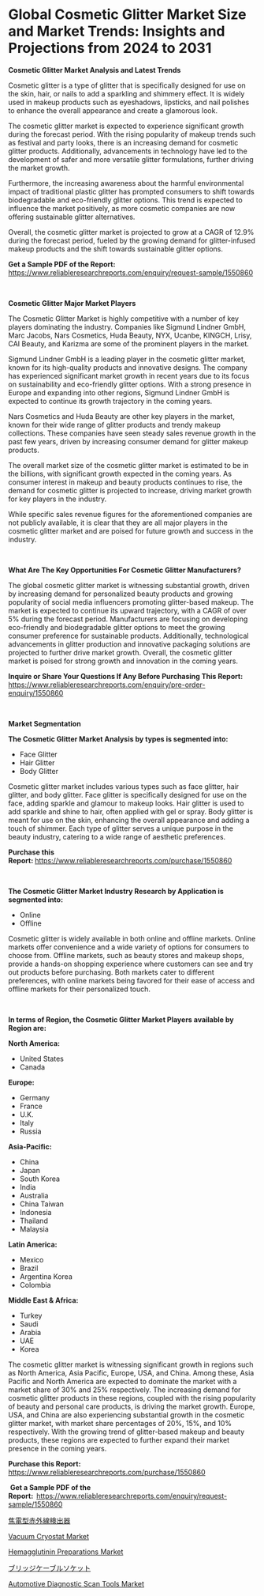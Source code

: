 <p><h1>Global Cosmetic Glitter Market Size and Market Trends: Insights and Projections from 2024 to 2031</h1></p><p><strong>Cosmetic Glitter Market Analysis and Latest Trends</strong></p>
<p><p>Cosmetic glitter is a type of glitter that is specifically designed for use on the skin, hair, or nails to add a sparkling and shimmery effect. It is widely used in makeup products such as eyeshadows, lipsticks, and nail polishes to enhance the overall appearance and create a glamorous look.</p><p>The cosmetic glitter market is expected to experience significant growth during the forecast period. With the rising popularity of makeup trends such as festival and party looks, there is an increasing demand for cosmetic glitter products. Additionally, advancements in technology have led to the development of safer and more versatile glitter formulations, further driving the market growth.</p><p>Furthermore, the increasing awareness about the harmful environmental impact of traditional plastic glitter has prompted consumers to shift towards biodegradable and eco-friendly glitter options. This trend is expected to influence the market positively, as more cosmetic companies are now offering sustainable glitter alternatives.</p><p>Overall, the cosmetic glitter market is projected to grow at a CAGR of 12.9% during the forecast period, fueled by the growing demand for glitter-infused makeup products and the shift towards sustainable glitter options.</p></p>
<p><strong>Get a Sample PDF of the Report:&nbsp;</strong> <a href="https://www.reliableresearchreports.com/enquiry/request-sample/1550860">https://www.reliableresearchreports.com/enquiry/request-sample/1550860</a></p>
<p>&nbsp;</p>
<p><strong>Cosmetic Glitter Major Market Players</strong></p>
<p><p>The Cosmetic Glitter Market is highly competitive with a number of key players dominating the industry. Companies like Sigmund Lindner GmbH, Marc Jacobs, Nars Cosmetics, Huda Beauty, NYX, Ucanbe, KINGCH, Lrisy, CAI Beauty, and Karizma are some of the prominent players in the market.</p><p>Sigmund Lindner GmbH is a leading player in the cosmetic glitter market, known for its high-quality products and innovative designs. The company has experienced significant market growth in recent years due to its focus on sustainability and eco-friendly glitter options. With a strong presence in Europe and expanding into other regions, Sigmund Lindner GmbH is expected to continue its growth trajectory in the coming years.</p><p>Nars Cosmetics and Huda Beauty are other key players in the market, known for their wide range of glitter products and trendy makeup collections. These companies have seen steady sales revenue growth in the past few years, driven by increasing consumer demand for glitter makeup products.</p><p>The overall market size of the cosmetic glitter market is estimated to be in the billions, with significant growth expected in the coming years. As consumer interest in makeup and beauty products continues to rise, the demand for cosmetic glitter is projected to increase, driving market growth for key players in the industry.</p><p>While specific sales revenue figures for the aforementioned companies are not publicly available, it is clear that they are all major players in the cosmetic glitter market and are poised for future growth and success in the industry.</p></p>
<p>&nbsp;</p>
<p><strong>What Are The Key Opportunities For Cosmetic Glitter Manufacturers?</strong></p>
<p><p>The global cosmetic glitter market is witnessing substantial growth, driven by increasing demand for personalized beauty products and growing popularity of social media influencers promoting glitter-based makeup. The market is expected to continue its upward trajectory, with a CAGR of over 5% during the forecast period. Manufacturers are focusing on developing eco-friendly and biodegradable glitter options to meet the growing consumer preference for sustainable products. Additionally, technological advancements in glitter production and innovative packaging solutions are projected to further drive market growth. Overall, the cosmetic glitter market is poised for strong growth and innovation in the coming years.</p></p>
<p><strong>Inquire or Share Your Questions If Any Before Purchasing This Report:</strong> <a href="https://www.reliableresearchreports.com/enquiry/pre-order-enquiry/1550860">https://www.reliableresearchreports.com/enquiry/pre-order-enquiry/1550860</a></p>
<p>&nbsp;</p>
<p><strong>Market Segmentation</strong></p>
<p><strong>The Cosmetic Glitter Market Analysis by types is segmented into:</strong></p>
<p><ul><li>Face Glitter</li><li>Hair Glitter</li><li>Body Glitter</li></ul></p>
<p><p>Cosmetic glitter market includes various types such as face glitter, hair glitter, and body glitter. Face glitter is specifically designed for use on the face, adding sparkle and glamour to makeup looks. Hair glitter is used to add sparkle and shine to hair, often applied with gel or spray. Body glitter is meant for use on the skin, enhancing the overall appearance and adding a touch of shimmer. Each type of glitter serves a unique purpose in the beauty industry, catering to a wide range of aesthetic preferences.</p></p>
<p><strong>Purchase this Report:&nbsp;</strong><a href="https://www.reliableresearchreports.com/purchase/1550860">https://www.reliableresearchreports.com/purchase/1550860</a></p>
<p>&nbsp;</p>
<p><strong>The Cosmetic Glitter Market Industry Research by Application is segmented into:</strong></p>
<p><ul><li>Online</li><li>Offline</li></ul></p>
<p><p>Cosmetic glitter is widely available in both online and offline markets. Online markets offer convenience and a wide variety of options for consumers to choose from. Offline markets, such as beauty stores and makeup shops, provide a hands-on shopping experience where customers can see and try out products before purchasing. Both markets cater to different preferences, with online markets being favored for their ease of access and offline markets for their personalized touch.</p></p>
<p>&nbsp;</p>
<p><strong>In terms of Region, the Cosmetic Glitter Market Players available by Region are:</strong></p>
<p>
    <p> <strong> North America: </strong>
        <ul>
            <li>United States</li>
            <li>Canada</li>
        </ul>
        </p> 
    <p> <strong> Europe: </strong>
        <ul>
            <li>Germany</li>
            <li>France</li>
            <li>U.K.</li>
            <li>Italy</li>
            <li>Russia</li>
        </ul>
        </p> 
    <p> <strong> Asia-Pacific: </strong>
        <ul>
            <li>China</li>
            <li>Japan</li>
            <li>South Korea</li>
            <li>India</li>
            <li>Australia</li>
            <li>China Taiwan</li>
            <li>Indonesia</li>
            <li>Thailand</li>
            <li>Malaysia</li>
        </ul>
        </p> 
    <p> <strong> Latin America: </strong>
        <ul>
            <li>Mexico</li>
            <li>Brazil</li>
            <li>Argentina Korea</li>
            <li>Colombia</li>
        </ul>
        </p> 
    <p> <strong> Middle East & Africa: </strong>
        <ul>
            <li>Turkey</li>
            <li>Saudi</li>
            <li>Arabia</li>
            <li>UAE</li>
            <li>Korea</li>
        </ul>
    </p>
    </p>
<p><p>The cosmetic glitter market is witnessing significant growth in regions such as North America, Asia Pacific, Europe, USA, and China. Among these, Asia Pacific and North America are expected to dominate the market with a market share of 30% and 25% respectively. The increasing demand for cosmetic glitter products in these regions, coupled with the rising popularity of beauty and personal care products, is driving the market growth. Europe, USA, and China are also experiencing substantial growth in the cosmetic glitter market, with market share percentages of 20%, 15%, and 10% respectively. With the growing trend of glitter-based makeup and beauty products, these regions are expected to further expand their market presence in the coming years.</p></p>
<p><strong>Purchase this Report: </strong><a href="https://www.reliableresearchreports.com/purchase/1550860">https://www.reliableresearchreports.com/purchase/1550860</a></p>
<p>&nbsp;<strong>Get a Sample PDF of the Report:&nbsp;&nbsp;</strong><a href="https://www.reliableresearchreports.com/enquiry/request-sample/1550860">https://www.reliableresearchreports.com/enquiry/request-sample/1550860</a></p>
<p><strong></strong></p>
<p><p><a href="https://github.com/gfggqjbfys368009/Market-Research-Report-List-1/blob/main/59787653387.md">焦電型赤外線検出器</a></p><p><a href="https://view.publitas.com/reportprime-1/vacuum-cryostat-market-size-growth-outlook-from-2024-to-2031-projecting-at-markets-trends-analysis-by-application-regional-outlook-and-revenue/">Vacuum Cryostat Market</a></p><p><a href="https://issuu.com/reportprime-2/docs/hemagglutinin-preparations-market-size-2030.pptx">Hemagglutinin Preparations Market</a></p><p><a href="https://github.com/qwpelcjko9242629/Market-Research-Report-List-1/blob/main/98177733386.md">ブリッジケーブルソケット</a></p><p><a href="https://adventurous-uranium-ef9.notion.site/Automotive-Diagnostic-Scan-Tools-Market-Size-Growth-Outlook-from-2024-to-2031-projecting-at-Market-ffe1fc930e2e4b7b861badffafe5daff">Automotive Diagnostic Scan Tools Market</a></p></p>